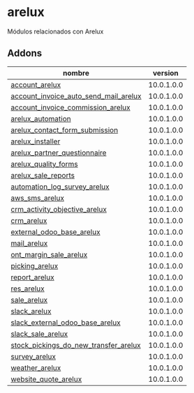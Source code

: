 arelux
=========
Módulos relacionados con Arelux


Addons
----------------
nombre | version
--- | ---
[account_arelux](account_arelux/) | 10.0.1.0.0
[account_invoice_auto_send_mail_arelux](account_invoice_auto_send_mail_arelux/) | 10.0.1.0.0
[account_invoice_commission_arelux](account_invoice_commission_arelux/) | 10.0.1.0.0
[arelux_automation](arelux_automation/) | 10.0.1.0.0
[arelux_contact_form_submission](arelux_contact_form_submission/) | 10.0.1.0.0
[arelux_installer](arelux_installer/) | 10.0.1.0.0
[arelux_partner_questionnaire](arelux_partner_questionnaire/) | 10.0.1.0.0
[arelux_quality_forms](arelux_quality_forms/) | 10.0.1.0.0
[arelux_sale_reports](arelux_sale_reports/) | 10.0.1.0.0
[automation_log_survey_arelux](automation_log_survey_arelux/) | 10.0.1.0.0
[aws_sms_arelux](aws_sms_arelux/) | 10.0.1.0.0
[crm_activity_objective_arelux](crm_activity_objective_arelux/) | 10.0.1.0.0
[crm_arelux](crm_arelux/) | 10.0.1.0.0
[external_odoo_base_arelux](external_odoo_base_arelux/) | 10.0.1.0.0
[mail_arelux](mail_arelux/) | 10.0.1.0.0
[ont_margin_sale_arelux](ont_margin_sale_arelux/) | 10.0.1.0.0
[picking_arelux](picking_arelux/) | 10.0.1.0.0
[report_arelux](report_arelux/) | 10.0.1.0.0
[res_arelux](res_arelux/) | 10.0.1.0.0
[sale_arelux](sale_arelux/) | 10.0.1.0.0
[slack_arelux](slack_arelux/) | 10.0.1.0.0
[slack_external_odoo_base_arelux](slack_external_odoo_base_arelux/) | 10.0.1.0.0
[slack_sale_arelux](slack_sale_arelux/) | 10.0.1.0.0
[stock_pickings_do_new_transfer_arelux](stock_pickings_do_new_transfer_arelux/) | 10.0.1.0.0
[survey_arelux](survey_arelux/) | 10.0.1.0.0
[weather_arelux](weather_arelux/) | 10.0.1.0.0
[website_quote_arelux](website_quote_arelux/) | 10.0.1.0.0
